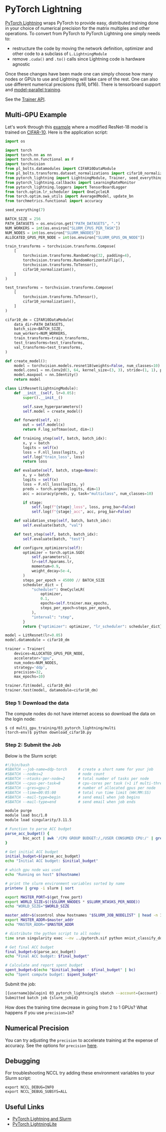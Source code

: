 # PyTorch Lightning

[PyTorch Lightning](https://www.pytorchlightning.ai) wraps PyTorch to provide easy, distributed training done in your choice of numerical precision for the matrix multiples and other operations. To convert from PyTorch to PyTorch Lightning one simply needs to:

+ restructure the code by moving the network definition, optimizer and other code to a subclass of `L.LightningModule`  
+ remove `.cuda()` and `.to()` calls since Lightning code is hardware agnostic  

Once these changes have been made one can simply choose how many nodes or GPUs to use and Lightning will take care of the rest. One can also use different numerical precisions (fp16, bf16). There is tensorboard support and [model-parallel training](https://lightning.ai/docs/pytorch/stable/advanced/model_parallel.html).

See the [Trainer API](https://pytorch-lightning.readthedocs.io/en/latest/common/trainer.html#trainer-class-api).

## Multi-GPU Example

Let's work through this [example](https://pytorch-lightning.readthedocs.io/en/latest/notebooks/lightning_examples/cifar10-baseline.html) where a modified ResNet-18 model is trained on [CIFAR-10](https://en.wikipedia.org/wiki/CIFAR-10). Here is the application script:

```python
import os

import torch
import torch.nn as nn
import torch.nn.functional as F
import torchvision
from pl_bolts.datamodules import CIFAR10DataModule
from pl_bolts.transforms.dataset_normalizations import cifar10_normalization
from pytorch_lightning import LightningModule, Trainer, seed_everything
from pytorch_lightning.callbacks import LearningRateMonitor
from pytorch_lightning.loggers import TensorBoardLogger
from torch.optim.lr_scheduler import OneCycleLR
from torch.optim.swa_utils import AveragedModel, update_bn
from torchmetrics.functional import accuracy

seed_everything(7)

BATCH_SIZE = 256
PATH_DATASETS = os.environ.get("PATH_DATASETS", ".")
NUM_WORKERS = int(os.environ["SLURM_CPUS_PER_TASK"])
NUM_NODES = int(os.environ["SLURM_NNODES"])
ALLOCATED_GPUS_PER_NODE = int(os.environ["SLURM_GPUS_ON_NODE"])

train_transforms = torchvision.transforms.Compose(
    [
        torchvision.transforms.RandomCrop(32, padding=4),
        torchvision.transforms.RandomHorizontalFlip(),
        torchvision.transforms.ToTensor(),
        cifar10_normalization(),
    ]
)

test_transforms = torchvision.transforms.Compose(
    [
        torchvision.transforms.ToTensor(),
        cifar10_normalization(),
    ]
)

cifar10_dm = CIFAR10DataModule(
    data_dir=PATH_DATASETS,
    batch_size=BATCH_SIZE,
    num_workers=NUM_WORKERS,
    train_transforms=train_transforms,
    test_transforms=test_transforms,
    val_transforms=test_transforms,
)

def create_model():
    model = torchvision.models.resnet18(weights=False, num_classes=10)
    model.conv1 = nn.Conv2d(3, 64, kernel_size=(3, 3), stride=(1, 1), padding=(1, 1), bias=False)
    model.maxpool = nn.Identity()
    return model

class LitResnet(LightningModule):
    def __init__(self, lr=0.05):
        super().__init__()

        self.save_hyperparameters()
        self.model = create_model()

    def forward(self, x):
        out = self.model(x)
        return F.log_softmax(out, dim=1)

    def training_step(self, batch, batch_idx):
        x, y = batch
        logits = self(x)
        loss = F.nll_loss(logits, y)
        self.log("train_loss", loss)
        return loss

    def evaluate(self, batch, stage=None):
        x, y = batch
        logits = self(x)
        loss = F.nll_loss(logits, y)
        preds = torch.argmax(logits, dim=1)
        acc = accuracy(preds, y, task="multiclass", num_classes=10)

        if stage:
            self.log(f"{stage}_loss", loss, prog_bar=False)
            self.log(f"{stage}_acc", acc, prog_bar=False)

    def validation_step(self, batch, batch_idx):
        self.evaluate(batch, "val")

    def test_step(self, batch, batch_idx):
        self.evaluate(batch, "test")

    def configure_optimizers(self):
        optimizer = torch.optim.SGD(
            self.parameters(),
            lr=self.hparams.lr,
            momentum=0.9,
            weight_decay=5e-4,
        )
        steps_per_epoch = 45000 // BATCH_SIZE
        scheduler_dict = {
            "scheduler": OneCycleLR(
                optimizer,
                0.1,
                epochs=self.trainer.max_epochs,
                steps_per_epoch=steps_per_epoch,
            ),
            "interval": "step",
        }
        return {"optimizer": optimizer, "lr_scheduler": scheduler_dict}

model = LitResnet(lr=0.05)
model.datamodule = cifar10_dm

trainer = Trainer(
    devices=ALLOCATED_GPUS_PER_NODE,
    accelerator="gpu",
    num_nodes=NUM_NODES,
    strategy='ddp',
    precision=32,
    max_epochs=10)

trainer.fit(model, cifar10_dm)
trainer.test(model, datamodule=cifar10_dm)
```

### Step 1: Download the data

The compute nodes do not have internet access so download the data on the login node:

```
$ cd multi_gpu_training/03_pytorch_lightning/multi
(torch-env)$ python download_cifar10.py
```

### Step 2: Submit the Job

Below is the Slurm script:

```bash
#!/bin/bash
#SBATCH --job-name=ddp-torch     # create a short name for your job
#SBATCH --nodes=2                # node count
#SBATCH --ntasks-per-node=2      # total number of tasks per node
#SBATCH --cpus-per-task=8        # cpu-cores per task (>1 if multi-threaded tasks)
#SBATCH --gres=gpu:2             # number of allocated gpus per node
#SBATCH --time=00:05:00          # total run time limit (HH:MM:SS)
#SBATCH --mail-type=begin        # send email when job begins
#SBATCH --mail-type=end          # send email when job ends

module purge
module load bsc/1.0
module load singularity/3.11.5

# Function to parse ACC budget
parse_acc_budget() {
        bsc_acct | awk '/CPU GROUP BUDGET:/,/USER CONSUMED CPU:/' | grep 'Marenostrum5 ACC' | awk '{print $3}'
}

# Get initial ACC budget
initial_budget=$(parse_acc_budget)
echo "Initial ACC budget: $initial_budget"

# which gpu node was used
echo "Running on host" $(hostname)

# print the slurm environment variables sorted by name
printenv | grep -i slurm | sort

export MASTER_PORT=$(get_free_port)
export WORLD_SIZE=$(($SLURM_NNODES * $SLURM_NTASKS_PER_NODE))
echo "WORLD_SIZE="$WORLD_SIZE

master_addr=$(scontrol show hostnames "$SLURM_JOB_NODELIST" | head -n 1)
export MASTER_ADDR=$master_addr
echo "MASTER_ADDR="$MASTER_ADDR

# distribute the python script to all nodes
time srun singularity exec --nv ../pytorch.sif python mnist_classify_ddp.py --epochs=2

# Get final ACC budget
final_budget=$(parse_acc_budget)
echo "Final ACC budget: $final_budget"

# Calculate and report spent budget
spent_budget=$(echo "$initial_budget - $final_budget" | bc)
echo "Spent compute budget: $spent_budget"
```

Submit the job:

```bash
[{username}@alogin1 03_pytorch_lightning]$ sbatch --account={account} --qos={qos}  job.slurm
Submitted batch job {slurm_jobid}
```

How does the training time decrease in going from 2 to 1 GPUs? What happens if you use `precision=16`?

## Numerical Precision

You can try adjusting the `precision` to accelerate training at the expense of accuracy. See the options for `precision` [here](https://lightning.ai/docs/pytorch/latest/common/trainer.html#trainer-class-api).

## Debugging

For troubleshooting NCCL try adding these environment variables to your Slurm script:

```
export NCCL_DEBUG=INFO
export NCCL_DEBUG_SUBSYS=ALL
```

## Useful Links

+ [PyTorch Lightning and Slurm](https://pytorch-lightning.readthedocs.io/en/latest/clouds/cluster.html)  
+ [PyTorch LightningLite](https://pytorch-lightning.readthedocs.io/en/latest/starter/lightning_lite.html)
